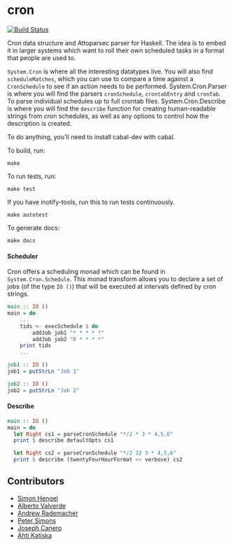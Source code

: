 cron
====
[![Build Status](https://secure.travis-ci.org/MichaelXavier/cron.png)](http://travis-ci.org/MichaelXavier/cron)

Cron data structure and Attoparsec parser for Haskell. The idea is to embed it
in larger systems which want to roll their own scheduled tasks in a format that
people are used to.

`System.Cron` is where all the interesting datatypes live. You will also find
`scheduleMatches`, which you can use to compare a time against a `CronSchedule`
to see if an action needs to be performed.  System.Cron.Parser is where you will
find the parsers `cronSchedule`, `crontabEntry` and `cronTab`. To parse
individual schedules up to full crontab files. System.Cron.Describe is where
you will find the `describe` function for creating human-readable strings from
cron schedules, as well as any options to control how the description is created.


To do anything, you'll need to install cabal-dev with cabal.

To build, run:

    make

To run tests, run:

    make test

If you have inotify-tools, run this to run tests continuously.

    make autotest

To generate docs:

    make docs

#### Scheduler
Cron offers a scheduling monad which can be found in `System.Cron.Schedule`. This monad transform allows you to declare a set of jobs (of the type `IO ()`) that will be executed at intervals defined by cron strings.

```haskell
main :: IO ()
main = do
    ...
    tids <- execSchedule $ do
        addJob job1 "* * * * *"
        addJob job2 "0 * * * *"
    print tids
    ...

job1 :: IO ()
job1 = putStrLn "Job 1"

job2 :: IO ()
job2 = putStrLn "Job 2"
```

#### Describe
```haskell
main :: IO ()
main = do
  let Right cs1 = parseCronSchedule "*/2 * 3 * 4,5,6"
  print $ describe defaultOpts cs1

  let Right cs2 = parseCronSchedule "*/2 12 3 * 4,5,6"
  print $ describe (twentyFourHourFormat <> verbose) cs2
```

## Contributors

* [Simon Hengel](https://github.com/sol)
* [Alberto Valverde](https://github.com/albertov)
* [Andrew Rademacher](https://github.com/AndrewRademacher)
* [Peter Simons](https://github.com/peti)
* [Joseph Canero](https://github.com/caneroj1)
* [Ahti Katiska](https://github.com/HariGyogu)
